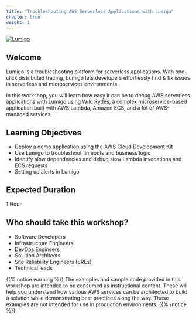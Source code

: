 ```yaml
---
title: "Troubleshooting AWS Serverless Applications with Lumigo"
chapter: true
weight: 1
---
```


[![Lumigo](images/lumigo.png)](https://lumigo.io/)

## Welcome

Lumigo is a troubleshooting platform for serverless applications. With one-click distributed tracing, Lumigo lets developers effortlessly find & fix issues in serverless and microservices environments.

In this workshop, you will learn how easy it can be to debug AWS serverless applications with Lumigo using Wild Rydes, a complex microservice-based application built with AWS Lambda, Amazon ECS, and a lot of AWS-managed services.

## Learning Objectives

- Deploy a demo application using the AWS Cloud Development Kit
- Use Lumigo to troubleshoot timeouts and business logic
- Identify slow dependencies and debug slow Lambda invocations and ECS requests
- Setting up alerts in Lumigo

## Expected Duration

1 Hour

## Who should take this workshop?

- Software Developers
- Infrastructure Engineers
- DevOps Engineers
- Solution Architects
- Site Reliability Engineers (SREs)
- Technical leads

{{% notice warning %}}
The examples and sample code provided in this workshop are intended to be consumed as instructional content.
These will help you understand how various AWS services can be architected to build a solution while demonstrating best practices along the way.
These examples are not intended for use in production environments.
{{% /notice %}}
